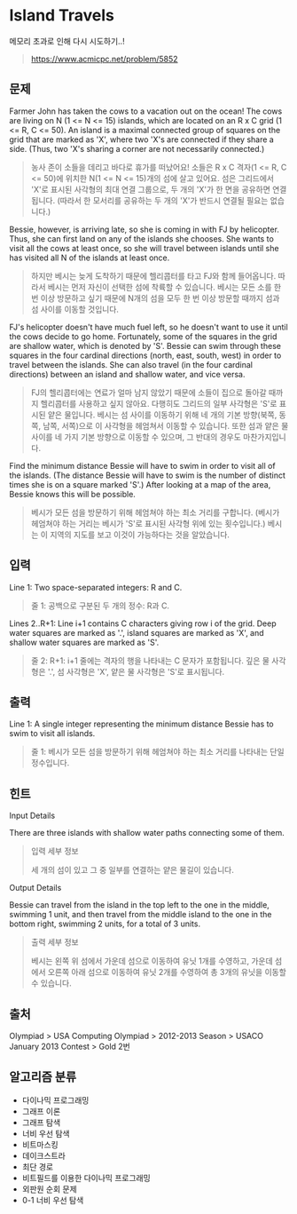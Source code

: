 # Island Travels

메모리 초과로 인해 다시 시도하기..!

> <https://www.acmicpc.net/problem/5852>

## 문제

Farmer John has taken the cows to a vacation out on the ocean! The cows are living on N (1 <= N <= 15) islands, which are located on an R x C grid (1 <= R, C <= 50). An island is a maximal connected group of squares on the grid that are marked as 'X', where two 'X's are connected if they share a side. (Thus, two 'X's sharing a corner are not necessarily connected.)

> 농사 존이 소들을 데리고 바다로 휴가를 떠났어요! 소들은 R x C 격자(1 <= R, C <= 50)에 위치한 N(1 <= N <= 15)개의 섬에 살고 있어요. 섬은 그리드에서 'X'로 표시된 사각형의 최대 연결 그룹으로, 두 개의 'X'가 한 면을 공유하면 연결됩니다. (따라서 한 모서리를 공유하는 두 개의 'X'가 반드시 연결될 필요는 없습니다.)

Bessie, however, is arriving late, so she is coming in with FJ by helicopter. Thus, she can first land on any of the islands she chooses. She wants to visit all the cows at least once, so she will travel between islands until she has visited all N of the islands at least once.

> 하지만 베시는 늦게 도착하기 때문에 헬리콥터를 타고 FJ와 함께 들어옵니다. 따라서 베시는 먼저 자신이 선택한 섬에 착륙할 수 있습니다. 베시는 모든 소를 한 번 이상 방문하고 싶기 때문에 N개의 섬을 모두 한 번 이상 방문할 때까지 섬과 섬 사이를 이동할 것입니다.

FJ's helicopter doesn't have much fuel left, so he doesn't want to use it until the cows decide to go home. Fortunately, some of the squares in the grid are shallow water, which is denoted by 'S'. Bessie can swim through these squares in the four cardinal directions (north, east, south, west) in order to travel between the islands. She can also travel (in the four cardinal directions) between an island and shallow water, and vice versa.

> FJ의 헬리콥터에는 연료가 얼마 남지 않았기 때문에 소들이 집으로 돌아갈 때까지 헬리콥터를 사용하고 싶지 않아요. 다행히도 그리드의 일부 사각형은 'S'로 표시된 얕은 물입니다. 베시는 섬 사이를 이동하기 위해 네 개의 기본 방향(북쪽, 동쪽, 남쪽, 서쪽)으로 이 사각형을 헤엄쳐서 이동할 수 있습니다. 또한 섬과 얕은 물 사이를 네 가지 기본 방향으로 이동할 수 있으며, 그 반대의 경우도 마찬가지입니다.

Find the minimum distance Bessie will have to swim in order to visit all of the islands. (The distance Bessie will have to swim is the number of distinct times she is on a square marked 'S'.) After looking at a map of the area, Bessie knows this will be possible.

> 베시가 모든 섬을 방문하기 위해 헤엄쳐야 하는 최소 거리를 구합니다. (베시가 헤엄쳐야 하는 거리는 베시가 'S'로 표시된 사각형 위에 있는 횟수입니다.) 베시는 이 지역의 지도를 보고 이것이 가능하다는 것을 알았습니다.

## 입력

Line 1: Two space-separated integers: R and C.

> 줄 1: 공백으로 구분된 두 개의 정수: R과 C.

Lines 2..R+1: Line i+1 contains C characters giving row i of the grid. Deep water squares are marked as '.', island squares are marked as 'X', and shallow water squares are marked as 'S'.

> 줄 2: R+1: i+1 줄에는 격자의 행을 나타내는 C 문자가 포함됩니다. 깊은 물 사각형은 '.', 섬 사각형은 'X', 얕은 물 사각형은 'S'로 표시됩니다.

## 출력

Line 1: A single integer representing the minimum distance Bessie has to swim to visit all islands.

> 줄 1: 베시가 모든 섬을 방문하기 위해 헤엄쳐야 하는 최소 거리를 나타내는 단일 정수입니다.

## 힌트

Input Details

There are three islands with shallow water paths connecting some of them.

> 입력 세부 정보
>
> 세 개의 섬이 있고 그 중 일부를 연결하는 얕은 물길이 있습니다.

Output Details

Bessie can travel from the island in the top left to the one in the middle, swimming 1 unit, and then travel from the middle island to the one in the bottom right, swimming 2 units, for a total of 3 units.

> 출력 세부 정보
>
> 베시는 왼쪽 위 섬에서 가운데 섬으로 이동하여 유닛 1개를 수영하고, 가운데 섬에서 오른쪽 아래 섬으로 이동하여 유닛 2개를 수영하여 총 3개의 유닛을 이동할 수 있습니다.

## 출처

Olympiad > USA Computing Olympiad > 2012-2013 Season > USACO January 2013 Contest > Gold 2번

## 알고리즘 분류

- 다이나믹 프로그래밍
- 그래프 이론
- 그래프 탐색
- 너비 우선 탐색
- 비트마스킹
- 데이크스트라
- 최단 경로
- 비트필드를 이용한 다이나믹 프로그래밍
- 외판원 순회 문제
- 0-1 너비 우선 탐색
